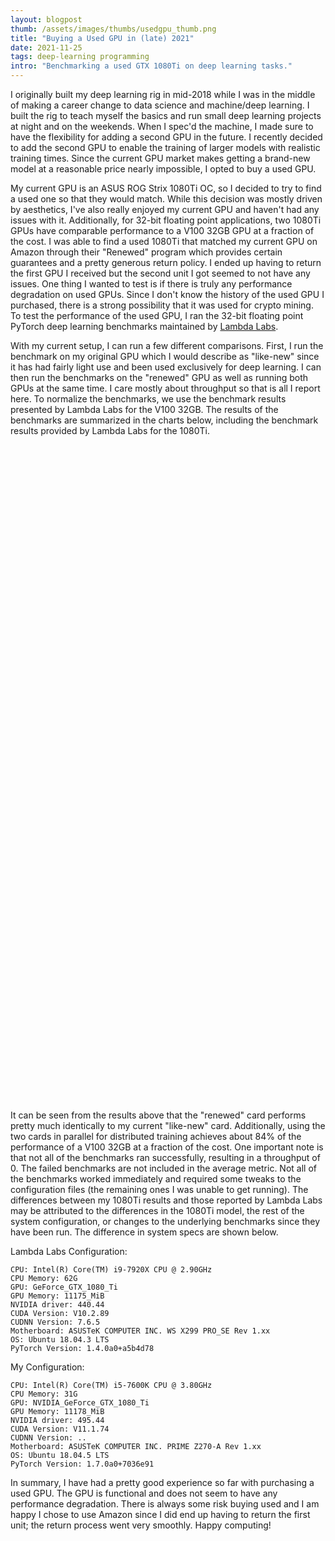```yaml
---
layout: blogpost
thumb: /assets/images/thumbs/usedgpu_thumb.png
title: "Buying a Used GPU in (late) 2021"
date: 2021-11-25
tags: deep-learning programming
intro: "Benchmarking a used GTX 1080Ti on deep learning tasks."
---
```


<script type="text/javascript" src="https://www.gstatic.com/charts/loader.js"></script>

I originally built my deep learning rig in mid-2018 while I was in the middle of making a career change to data science and machine/deep learning. I built the rig to teach myself the basics and run small deep learning projects at night and on the weekends. When I spec'd the machine, I made sure to have the flexibility for adding a second GPU in the future. I recently decided to add the second GPU to enable the training of larger models with realistic training times. Since the current GPU market makes getting a brand-new model at a reasonable price nearly impossible, I opted to buy a used GPU.

My current GPU is an ASUS ROG Strix 1080Ti OC, so I decided to try to find a used one so that they would match. While this decision was mostly driven by aesthetics, I've also really enjoyed my current GPU and haven't had any issues with it. Additionally, for 32-bit floating point applications, two 1080Ti GPUs have comparable performance to a V100 32GB GPU at a fraction of the cost. I was able to find a used 1080Ti that matched my current GPU on Amazon through their "Renewed" program which provides certain guarantees and a pretty generous return policy. I ended up having to return the first GPU I received but the second unit I got seemed to not have any issues. One thing I wanted to test is if there is truly any performance degradation on used GPUs. Since I don't know the history of the used GPU I purchased, there is a strong possibility that it was used for crypto mining. To test the performance of the used GPU, I ran the 32-bit floating point PyTorch deep learning benchmarks maintained by <a href="https://lambdalabs.com/gpu-benchmarks" target="_blank">Lambda Labs</a>.

With my current setup, I can run a few different comparisons. First, I run the benchmark on my original GPU which I would describe as "like-new" since it has had fairly light use and been used exclusively for deep learning. I can then run the benchmarks on the "renewed" GPU as well as running both GPUs at the same time. I care mostly about throughput so that is all I report here. To normalize the benchmarks, we use the benchmark results presented by Lambda Labs for the V100 32GB. The results of the benchmarks are summarized in the charts below, including the benchmark results provided by Lambda Labs for the 1080Ti.

<div id="detail_chart" style="margin: auto; height: 700px;"></div>
<div id="avg_chart" style="margin: auto; height: 350px;"></div>

It can be seen from the results above that the "renewed" card performs pretty much identically to my current "like-new" card. Additionally, using the two cards in parallel for distributed training achieves about 84% of the performance of a V100 32GB at a fraction of the cost. One important note is that not all of the benchmarks ran successfully, resulting in a throughput of 0. The failed benchmarks are not included in the average metric. Not all of the benchmarks worked immediately and required some tweaks to the configuration files (the remaining ones I was unable to get running). The differences between my 1080Ti results and those reported by Lambda Labs may be attributed to the differences in the 1080Ti model, the rest of the system configuration, or changes to the underlying benchmarks since they have been run. The difference in system specs are shown below. 

Lambda Labs Configuration:
```
CPU: Intel(R) Core(TM) i9-7920X CPU @ 2.90GHz
CPU Memory: 62G
GPU: GeForce_GTX_1080_Ti
GPU Memory: 11175_MiB
NVIDIA driver: 440.44
CUDA Version: V10.2.89
CUDNN Version: 7.6.5
Motherboard: ASUSTeK COMPUTER INC. WS X299 PRO_SE Rev 1.xx
OS: Ubuntu 18.04.3 LTS
PyTorch Version: 1.4.0a0+a5b4d78
```

My Configuration:
```
CPU: Intel(R) Core(TM) i5-7600K CPU @ 3.80GHz
CPU Memory: 31G
GPU: NVIDIA_GeForce_GTX_1080_Ti
GPU Memory: 11178_MiB
NVIDIA driver: 495.44
CUDA Version: V11.1.74
CUDNN Version: ..
Motherboard: ASUSTeK COMPUTER INC. PRIME Z270-A Rev 1.xx
OS: Ubuntu 18.04.5 LTS
PyTorch Version: 1.7.0a0+7036e91
```

In summary, I have had a pretty good experience so far with purchasing a used GPU. The GPU is functional and does not seem to have any performance degradation. There is always some risk buying used and I am happy I chose to use Amazon since I did end up having to return the first unit; the return process went very smoothly. Happy computing!

<script>
google.charts.load('current', {packages: ['corechart', 'bar']});
google.charts.setOnLoadCallback(drawMultSeries);
google.charts.setOnLoadCallback(drawSeries);

function drawMultSeries() {
      var data = google.visualization.arrayToDataTable([
        ['Training Task', 'Lambda', 'Like-New', 'Renewed', '2x'],
        ['ssd', 0.51, 0.41, 0.41, 0.80],
        ['resnet50', 0.53, 0.52, 0.52, 0.99],
        ['maskrcnn', 0.7, 0.6, 0.6, 1.2],
        ['gnmt', 0.53, 0.55, 0.55, 0.80],
        ['ncf', 0.44, 0.45, 0.45, 0.78],
        ['transformerxlbase', 0.43, 0, 0, 1.07],
        ['transformerxllarge', 0, 0, 0, 0],
        ['tacotron2', 0.33, 0.40, 0.40, 0.76],
        ['waveglow', 0.40, 0.43, 0.42, 0.66],
        ['bertbase', 0.67, 0.55, 0.55, 0.88],
        ['bertlarge', 0.42, 0.33, 0.33, 0.42]
      ]);

      var options = {
        title: 'GTX 1080Ti FP32 Throughput Benchmarks',
        chartArea: {width: '60%'},
        hAxis: {
          title: 'Throughput Relative to V100 32GB',
          minValue: 0
        },
        vAxis: {
          title: 'Training Task'
        },
        legend: {position: 'top'}
      };

      var chart = new google.visualization.BarChart(document.getElementById('detail_chart'));
      chart.draw(data, options);
    }
    
function drawSeries() {
      var data = google.visualization.arrayToDataTable([
        ['Device', 'Average Throughput'],
        ['GTX 1080Ti Lambda', 0.50],
        ['GTX 1080Ti Like-New', 0.47],
        ['GTX 1080Ti Renewed', 0.47],
        ['2x GTX 1080Ti', 0.84]
      ]);

      var options = {
        title: 'Average FP32 Throughput Benchmark',
        legend: 'none',
        chartArea: {width: '60%'},
        hAxis: {
          title: 'Throughput Relative to V100 32GB',
          minValue: 0
        }
      };

      var chart = new google.visualization.BarChart(document.getElementById('avg_chart'));
      chart.draw(data, options);
    }
</script>
